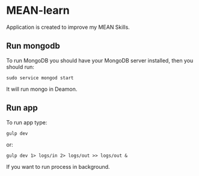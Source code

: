 # MEAN-learn

Application is created to improve my MEAN Skills.

## Run mongodb
To run MongoDB you should have your MongoDB server installed, 
then you should run:
```
sudo service mongod start
```
It will run mongo in Deamon.

## Run app
To run app type:
```
gulp dev
```
or:
```
gulp dev 1> logs/in 2> logs/out >> logs/out &
```
If you want to run process in background.
